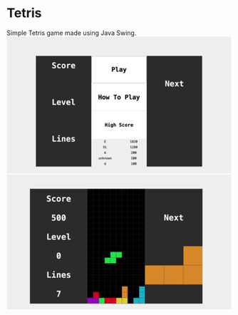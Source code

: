 # Tetris

Simple Tetris game made using Java Swing.
![home](./images/home.png)
![gameplay](./images/gameplay.png)

